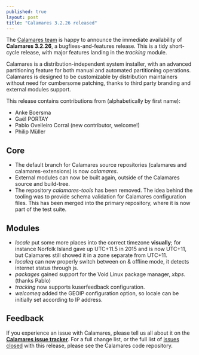 ```yaml
---
published: true
layout: post
title: "Calamares 3.2.26 released"
---
```


The [Calamares team](https://calamares.io/team/) is happy to announce the
immediate availability of **Calamares 3.2.26**, a bugfixes-and-features release.
This is a tidy short-cycle release, with major features landing in the *tracking* module.

Calamares is a distribution-independent system installer, with an advanced
partitioning feature for both manual and automated partitioning operations.
Calamares is designed to be customizable by distribution maintainers without
need for cumbersome patching, thanks to third party branding and external
modules support.

<!--more-->
This release contains contributions from (alphabetically by first name):
 - Anke Boersma
 - Gaël PORTAY
 - Pablo Ovelleiro Corral (new contributor, welcome!)
 - Philip Müller

## Core ##
 - The default branch for Calamares source repositories (calamares
   and calamares-extensions) is now *calamares*.
 - External modules can now be built again, outside of the Calamares
   source and build-tree.
 - The repository *calamares-tools* has been removed. The idea behind
   the tooling was to provide schema validation for Calamares configuration
   files. This has been merged into the primary repository, where it
   is now part of the test suite.

## Modules ##
 - *locale* put some more places into the correct timezone **visually**;
   for instance Norfolk Island gave up UTC+11.5 in 2015 and is now
   UTC+11, but Calamares still showed it in a zone separate from UTC+11.
 - *localeq* can now properly switch between on & offline mode,
   it detects internet status through js.
 - *packages* gained support for the Void Linux package manager,
   *xbps*. (thanks Pablo)
 - *tracking* now supports kuserfeedback configuration.
 - *welcomeq* added the GEOIP configuration option, so locale can be
   initially set according to IP address.

## Feedback ##

If you experience an issue with Calamares, please tell us all about it
on the [**Calamares issue tracker**][1]. For a full change list, or
the full list of [issues closed][2] with this release, please see the
Calamares code repository.

[1]: https://github.com/calamares/calamares/issues
[2]: https://github.com/calamares/calamares/issues?q=milestone%3Av3.2.26
